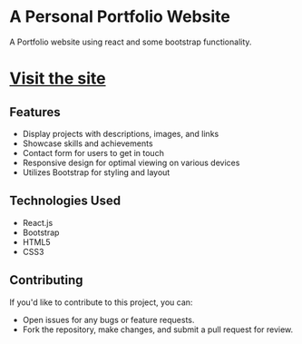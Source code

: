 # A Personal Portfolio Website

A Portfolio website using react and some bootstrap functionality.

# [Visit the site](https://codefkhan14.github.io/Portfolio/)

## Features

- Display projects with descriptions, images, and links
- Showcase skills and achievements
- Contact form for users to get in touch
- Responsive design for optimal viewing on various devices
- Utilizes Bootstrap for styling and layout

## Technologies Used
- React.js
- Bootstrap
- HTML5
- CSS3

## Contributing

If you'd like to contribute to this project, you can:

- Open issues for any bugs or feature requests.
- Fork the repository, make changes, and submit a pull request for review.
